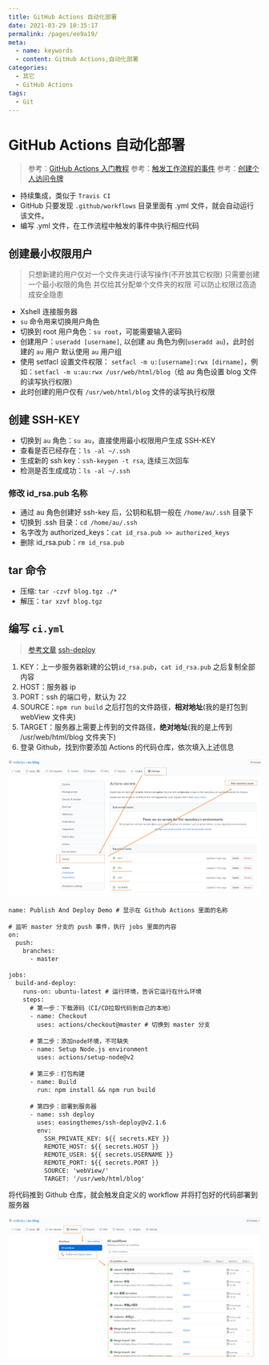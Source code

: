 ```yaml
---
title: GitHub Actions 自动化部署
date: 2021-03-29 10:35:17
permalink: /pages/ee9a19/
meta:
  - name: keywords
  - content: GitHub Actions,自动化部署
categories:
  - 其它
  - GitHub Actions
tags:
  - Git
---
```


# GitHub Actions 自动化部署

> 参考：[GitHub Actions 入门教程](http://www.ruanyifeng.com/blog/2019/09/getting-started-with-github-actions.html)
> 参考：[触发工作流程的事件](https://docs.github.com/cn/actions/reference/events-that-trigger-workflows)
> 参考：[创建个人访问令牌](https://docs.github.com/cn/github/authenticating-to-github/creating-a-personal-access-token)

<!-- more -->

- 持续集成，类似于 `Travis CI`
- GitHub 只要发现 `.github/workflows` 目录里面有 .yml 文件，就会自动运行该文件。
- 编写 .yml 文件，在工作流程中触发的事件中执行相应代码

## 创建最小权限用户

> 只想新建的用户仅对一个文件夹进行读写操作(不开放其它权限)
> 只需要创建一个最小权限的角色
> 并仅给其分配单个文件夹的权限
> 可以防止权限过高造成安全隐患

- Xshell 连接服务器
- `su` 命令用来切换用户角色
- 切换到 root 用户角色：`su root`，可能需要输入密码
- 创建用户：`useradd [username]`, 以创建 au 角色为例(`useradd au`)，此时创建的 `au` 用户 默认使用 `au` 用户组
- 使用 setfacl 设置文件权限： `setfacl -m u:[username]:rwx [dirname]`，例如：`setfacl -m u:au:rwx /usr/web/html/blog`（给 au 角色设置 blog 文件的读写执行权限）
- 此时创建的用户仅有 `/usr/web/html/blog` 文件的读写执行权限

## 创建 SSH-KEY

- 切换到 `au` 角色：`su au`，直接使用最小权限用户生成 SSH-KEY
- 查看是否已经存在：`ls -al ~/.ssh`
- 生成新的 ssh key：`ssh-keygen -t rsa`, 连续三次回车
- 检测是否生成成功：`ls -al ~/.ssh`

### 修改 id_rsa.pub 名称

- 通过 au 角色创建好 ssh-key 后，公钥和私钥一般在 `/home/au/.ssh` 目录下
- 切换到 .ssh 目录：`cd /home/au/.ssh`
- 名字改为 authorized_keys：`cat id_rsa.pub >> authorized_keys`
- 删除 id_rsa.pub：`rm id_rsa.pub`

## tar 命令

- 压缩: `tar -czvf blog.tgz ./*`
- 解压：`tar xzvf blog.tgz`

## 编写 `ci.yml`

> [参考文章](https://blog.csdn.net/qq_35374262/article/details/108127204)
> [ssh-deploy](https://github.com/marketplace/actions/ssh-deploy)

1. KEY：上一步服务器新建的公钥`id_rsa.pub`，`cat id_rsa.pub` 之后复制全部内容
2. HOST：服务器 ip
3. PORT：ssh 的端口号，默认为 22
4. SOURCE：`npm run build` 之后打包的文件路径，**相对地址**(我的是打包到 webView 文件夹)
5. TARGET：服务器上需要上传到的文件路径，**绝对地址**(我的是上传到 /usr/web/html/blog 文件夹下)
6. 登录 Github，找到你要添加 Actions 的代码仓库，依次填入上述信息

<img src="https://raw.githubusercontent.com/coderlyu/au-blog/master/docs/.vuepress/public/images/blogs/git-2.png" alt="actions 设置图片">

```{17,25}
name: Publish And Deploy Demo # 显示在 Github Actions 里面的名称

# 监听 master 分支的 push 事件，执行 jobs 里面的内容
on:
  push:
    branches:
      - master

jobs:
  build-and-deploy:
    runs-on: ubuntu-latest # 运行环境，告诉它运行在什么环境
    steps:
      # 第一步：下载源码（CI/CD拉取代码到自己的本地）
      - name: Checkout
        uses: actions/checkout@master # 切换到 master 分支

      # 第二步：添加node环境，不可缺失
      - name: Setup Node.js environment
        uses: actions/setup-node@v2

      # 第三步：打包构建
      - name: Build
        run: npm install && npm run build

      # 第四步：部署到服务器
      - name: ssh deploy
        uses: easingthemes/ssh-deploy@v2.1.6
        env:
          SSH_PRIVATE_KEY: ${{ secrets.KEY }}
          REMOTE_HOST: ${{ secrets.HOST }}
          REMOTE_USER: ${{ secrets.USERNAME }}
          REMOTE_PORT: ${{ secrets.PORT }}
          SOURCE: 'webView/'
          TARGET: '/usr/web/html/blog'
```
将代码推到 Github 仓库，就会触发自定义的 workflow
并将打包好的代码部署到服务器

<img src="https://raw.githubusercontent.com/coderlyu/au-blog/master/docs/.vuepress/public/images/blogs/git-3.png" alt="actions 成功图片">